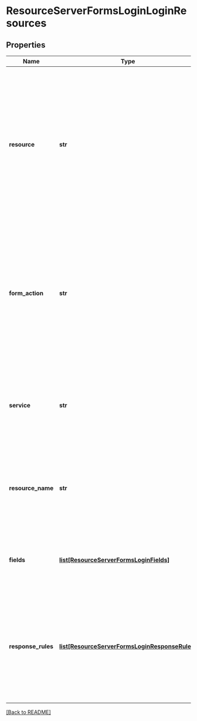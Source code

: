 # ResourceServerFormsLoginLoginResources


## Properties

Name | Type | Description | Notes
------------ | ------------- | ------------- | -------------
**resource** | **str** | This entry specifies a pattern that uniquely identifies  requests for an application&#39;s login page. The page will then be intercepted to begin the forms-login  sign-on process. The pattern provided is compared to the request URI.  | [optional] 
**form\_action** | **str** | This entry specifies a pattern that identifies which form  contained in the intercepted page is the login form. The matching is performed based on the &#39;action&#39; attribute of  the HTML &#39;&lt;form&gt;&#39; node.  | [optional] 
**service** | **str** | The name of the credential service which is used to store and retrieve credentials for this resource.  | [optional] 
**resource\_name** | **str** | The resource name which will be used when making requests to the configured credential service.  | [optional] 
**fields** | [**list[ResourceServerFormsLoginFields]**](ResourceServerFormsLoginFields.md) | This entry is a list of the form fields which are need to complete the form-based login.  | [optional] 
**response\_rules** | [**list[ResourceServerFormsLoginResponseRules]**](ResourceServerFormsLoginResponseRules.md) | A list of rules which are used to determine if the  forms-based was successful or not. These rules are  evaluated in the order they are provided here.  | [optional] 

[[Back to README]](../README.md)



